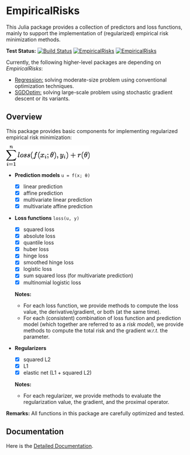 # EmpiricalRisks

This Julia package provides a collection of predictors and loss functions, mainly to support the implementation of (regularized) empirical risk minimization methods.

**Test Status:**
[![Build Status](https://travis-ci.org/lindahua/EmpiricalRisks.jl.svg?branch=master)](https://travis-ci.org/lindahua/EmpiricalRisks.jl)
[![EmpiricalRisks](http://pkg.julialang.org/badges/EmpiricalRisks_0.3.svg)](http://pkg.julialang.org/?pkg=EmpiricalRisks&ver=0.3)
[![EmpiricalRisks](http://pkg.julialang.org/badges/EmpiricalRisks_0.4.svg)](http://pkg.julialang.org/?pkg=EmpiricalRisks&ver=0.4)

Currently, the following higher-level packages are depending on *EmpiricalRisks*:

- [Regression:](https://github.com/lindahua/Regression.jl) solving moderate-size problem using conventional optimization techniques.
- [SGDOptim:](https://github.com/lindahua/SGDOptim.jl) solving large-scale problem using stochastic gradient descent or its variants.


## Overview

This package provides basic components for implementing regularized empirical risk minimization:

![regerm](imgs/regerm.png)

- **Prediction models** ``u = f(x; θ)``

  - [x] linear prediction
  - [x] affine prediction
  - [x] multivariate linear prediction
  - [x] multivariate affine prediction

- **Loss functions** ``loss(u, y)``

  - [x] squared loss
  - [x] absolute loss
  - [x] quantile loss
  - [x] huber loss
  - [x] hinge loss
  - [x] smoothed hinge loss
  - [x] logistic loss
  - [x] sum squared loss (for multivariate prediction)
  - [x] multinomial logistic loss

  **Notes:**

  - For each loss function, we provide methods to compute the loss value, the derivative/gradient, or both (at the same time).
  - For each (consistent) combination of loss function and prediction model (which together are referred to as a *risk model*), we provide methods to compute the total risk and the gradient *w.r.t.* the parameter.


- **Regularizers**  

  - [x] squared L2
  - [x] L1
  - [x] elastic net (L1 + squared L2)

  **Notes:**

  - For each regularizer, we provide methods to evaluate the regularization value, the gradient, and the proximal operator.


**Remarks:** All functions in this package are carefully optimized and tested.


## Documentation

Here is the [Detailed Documentation](http://empiricalrisksjl.readthedocs.org/en/latest/).
